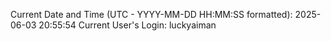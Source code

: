 Current Date and Time (UTC - YYYY-MM-DD HH:MM:SS formatted): 2025-06-03 20:55:54
Current User's Login: luckyaiman
